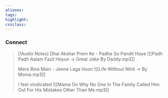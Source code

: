 ```yaml
---
aliases:  
tags:
highlight:  
cssclass:
---
```


### Connect
> [!Audio Notes]
> Dhai Akshar Prem Ke - Padhe So Pandit Hoye
> ![[Padh Padh Aalam Fazil Hoyun → Great Joke By Daddy.mp3]]
> 
> Mere Bina Main - Jeene Laga Hoon
> ![[Life Without Nihit → By Moma.mp3]]
> 
> I feel vindicated
> ![[Mama On Why No One In The Family Called Him Out For His Mistakes Other Than Me.mp3]]

